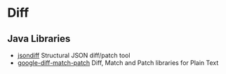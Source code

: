 # Diff #

## Java Libraries ##

- [jsondiff](https://github.com/algesten/jsondiff) Structural JSON diff/patch tool
- [google-diff-match-patch](https://code.google.com/p/google-diff-match-patch/) Diff, Match and Patch libraries for Plain Text


